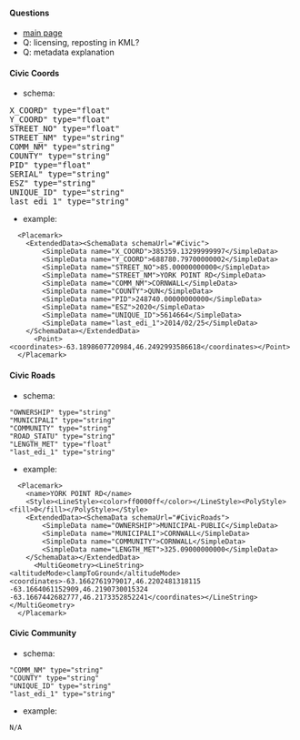 
#### Questions

* [main page](http://www.gov.pe.ca/gis/index.php3?number=77553&lang=E)
* Q: licensing, reposting in KML?
* Q: metadata explanation

#### Civic Coords 

* schema:
<pre>
X_COORD" type="float"
Y_COORD" type="float"
STREET_NO" type="float"
STREET_NM" type="string"
COMM_NM" type="string"
COUNTY" type="string"
PID" type="float"
SERIAL" type="string"
ESZ" type="string"
UNIQUE_ID" type="string"
last_edi_1" type="string"
</pre>

* example:

```
  <Placemark>
    <ExtendedData><SchemaData schemaUrl="#Civic">
        <SimpleData name="X_COORD">385359.13299999997</SimpleData>
        <SimpleData name="Y_COORD">688780.79700000002</SimpleData>
        <SimpleData name="STREET_NO">85.00000000000</SimpleData>
        <SimpleData name="STREET_NM">YORK POINT RD</SimpleData>
        <SimpleData name="COMM_NM">CORNWALL</SimpleData>
        <SimpleData name="COUNTY">QUN</SimpleData>
        <SimpleData name="PID">248740.00000000000</SimpleData>
        <SimpleData name="ESZ">2020</SimpleData>
        <SimpleData name="UNIQUE_ID">5614664</SimpleData>
        <SimpleData name="last_edi_1">2014/02/25</SimpleData>
    </SchemaData></ExtendedData>
      <Point><coordinates>-63.1898607720984,46.2492993586618</coordinates></Point>
  </Placemark>
```

#### Civic Roads

* schema:
```
"OWNERSHIP" type="string"
"MUNICIPALI" type="string"
"COMMUNITY" type="string"
"ROAD_STATU" type="string"
"LENGTH_MET" type="float"
"last_edi_1" type="string"
```

* example:

```
  <Placemark>
    <name>YORK POINT RD</name>
    <Style><LineStyle><color>ff0000ff</color></LineStyle><PolyStyle><fill>0</fill></PolyStyle></Style>
    <ExtendedData><SchemaData schemaUrl="#CivicRoads">
        <SimpleData name="OWNERSHIP">MUNICIPAL-PUBLIC</SimpleData>
        <SimpleData name="MUNICIPALI">CORNWALL</SimpleData>
        <SimpleData name="COMMUNITY">CORNWALL</SimpleData>
        <SimpleData name="LENGTH_MET">325.09000000000</SimpleData>
    </SchemaData></ExtendedData>
      <MultiGeometry><LineString><altitudeMode>clampToGround</altitudeMode><coordinates>-63.1662761979017,46.2202481318115 -63.1664061152909,46.2190730015324 -63.1667442682777,46.2173352852241</coordinates></LineString></MultiGeometry>
  </Placemark>
```

#### Civic Community

* schema:
```
"COMM_NM" type="string"
"COUNTY" type="string"
"UNIQUE_ID" type="string"
"last_edi_1" type="string"
```

* example:
```
N/A
```
